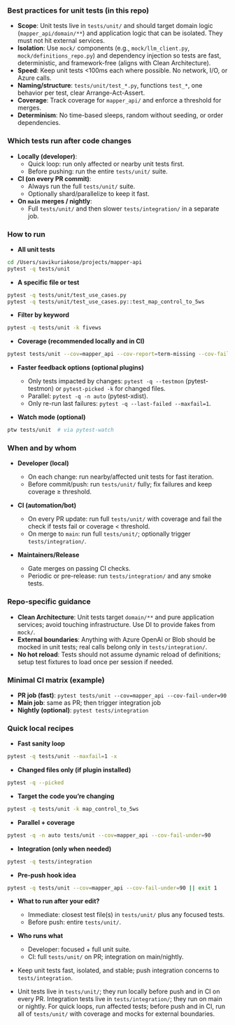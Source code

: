 ### Best practices for unit tests (in this repo)

- **Scope**: Unit tests live in `tests/unit/` and should target domain logic (`mapper_api/domain/**`) and application logic that can be isolated. They must not hit external services.
- **Isolation**: Use `mock/` components (e.g., `mock/llm_client.py`, `mock/definitions_repo.py`) and dependency injection so tests are fast, deterministic, and framework-free (aligns with Clean Architecture).
- **Speed**: Keep unit tests <100ms each where possible. No network, I/O, or Azure calls.
- **Naming/structure**: `tests/unit/test_*.py`, functions `test_*`, one behavior per test, clear Arrange-Act-Assert.
- **Coverage**: Track coverage for `mapper_api/` and enforce a threshold for merges.
- **Determinism**: No time-based sleeps, random without seeding, or order dependencies.

### Which tests run after code changes

- **Locally (developer)**:
  - Quick loop: run only affected or nearby unit tests first.
  - Before pushing: run the entire `tests/unit/` suite.
- **CI (on every PR commit)**:
  - Always run the full `tests/unit/` suite.
  - Optionally shard/parallelize to keep it fast.
- **On `main` merges / nightly**:
  - Full `tests/unit/` and then slower `tests/integration/` in a separate job.

### How to run

- **All unit tests**
```bash
cd /Users/savikuriakose/projects/mapper-api
pytest -q tests/unit
```

- **A specific file or test**
```bash
pytest -q tests/unit/test_use_cases.py
pytest -q tests/unit/test_use_cases.py::test_map_control_to_5ws
```

- **Filter by keyword**
```bash
pytest -q tests/unit -k fivews
```

- **Coverage (recommended locally and in CI)**
```bash
pytest tests/unit --cov=mapper_api --cov-report=term-missing --cov-fail-under=90
```

- **Faster feedback options (optional plugins)**
  - Only tests impacted by changes: `pytest -q --testmon` (pytest-testmon) or `pytest-picked -k` for changed files.
  - Parallel: `pytest -q -n auto` (pytest-xdist).
  - Only re-run last failures: `pytest -q --last-failed --maxfail=1`.

- **Watch mode (optional)**
```bash
ptw tests/unit  # via pytest-watch
```

### When and by whom

- **Developer (local)**
  - On each change: run nearby/affected unit tests for fast iteration.
  - Before commit/push: run `tests/unit/` fully; fix failures and keep coverage ≥ threshold.

- **CI (automation/bot)**
  - On every PR update: run full `tests/unit/` with coverage and fail the check if tests fail or coverage < threshold.
  - On merge to `main`: run full `tests/unit/`; optionally trigger `tests/integration/`.

- **Maintainers/Release**
  - Gate merges on passing CI checks.
  - Periodic or pre-release: run `tests/integration/` and any smoke tests.

### Repo-specific guidance

- **Clean Architecture**: Unit tests target `domain/**` and pure application services; avoid touching infrastructure. Use DI to provide fakes from `mock/`.
- **External boundaries**: Anything with Azure OpenAI or Blob should be mocked in unit tests; real calls belong only in `tests/integration/`.
- **No hot reload**: Tests should not assume dynamic reload of definitions; setup test fixtures to load once per session if needed.

### Minimal CI matrix (example)

- **PR job (fast)**: `pytest tests/unit --cov=mapper_api --cov-fail-under=90`
- **Main job**: same as PR; then trigger integration job
- **Nightly (optional)**: `pytest tests/integration`

### Quick local recipes

- **Fast sanity loop**
```bash
pytest -q tests/unit --maxfail=1 -x
```

- **Changed files only (if plugin installed)**
```bash
pytest -q --picked
```

- **Target the code you’re changing**
```bash
pytest -q tests/unit -k map_control_to_5ws
```

- **Parallel + coverage**
```bash
pytest -q -n auto tests/unit --cov=mapper_api --cov-fail-under=90
```

- **Integration (only when needed)**
```bash
pytest -q tests/integration
```

- **Pre-push hook idea**
```bash
pytest -q tests/unit --cov=mapper_api --cov-fail-under=90 || exit 1
```

- **What to run after your edit?**
  - Immediate: closest test file(s) in `tests/unit/` plus any focused tests.
  - Before push: entire `tests/unit/`.

- **Who runs what**
  - Developer: focused + full unit suite.
  - CI: full `tests/unit/` on PR; integration on main/nightly.

- Keep unit tests fast, isolated, and stable; push integration concerns to `tests/integration`.

- Unit tests live in `tests/unit/`; they run locally before push and in CI on every PR. Integration tests live in `tests/integration/`; they run on main or nightly. For quick loops, run affected tests; before push and in CI, run all of `tests/unit/` with coverage and mocks for external boundaries.
